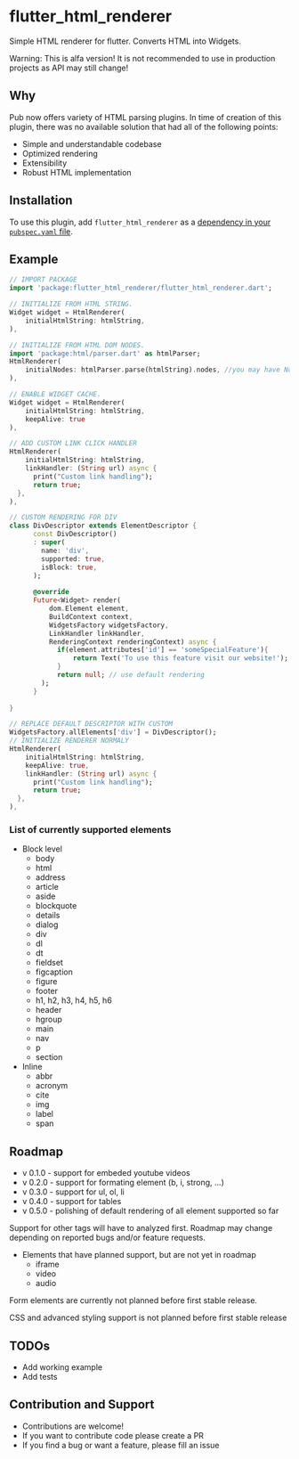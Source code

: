 # flutter_html_renderer

Simple HTML renderer for flutter. Converts HTML into Widgets.

Warning: This is alfa version! It is not recommended to use in production projects as API may still change!

## Why

Pub now offers variety of HTML parsing plugins. In time of creation of this plugin, there was no available solution that had all of the following points:

* Simple and understandable codebase
* Optimized rendering
* Extensibility
* Robust HTML implementation

## Installation
To use this plugin, add `flutter_html_renderer` as a [dependency in your `pubspec.yaml` file](https://flutter.io/platform-plugins/).

## Example

``` dart
// IMPORT PACKAGE
import 'package:flutter_html_renderer/flutter_html_renderer.dart';

// INITIALIZE FROM HTML STRING.
Widget widget = HtmlRenderer(
    initialHtmlString: htmlString,
),

// INITIALIZE FROM HTML DOM NODES.
import 'package:html/parser.dart' as htmlParser;
HtmlRenderer(
    initialNodes: htmlParser.parse(htmlString).nodes, //you may have NodeList from other custom logic
),

// ENABLE WIDGET CACHE.
Widget widget = HtmlRenderer(
    initialHtmlString: htmlString,
    keepAlive: true
),

// ADD CUSTOM LINK CLICK HANDLER
HtmlRenderer(
    initialHtmlString: htmlString,
    linkHandler: (String url) async {
      print("Custom link handling");
      return true;
  },
),

// CUSTOM RENDERING FOR DIV
class DivDescriptor extends ElementDescriptor {
      const DivDescriptor()
      : super(
        name: 'div',
        supported: true,
        isBlock: true,
      );
    
      @override
      Future<Widget> render(
          dom.Element element,
          BuildContext context,
          WidgetsFactory widgetsFactory,
          LinkHandler linkHandler,
          RenderingContext renderingContext) async {
            if(element.attributes['id'] == 'someSpecialFeature'){
                return Text('To use this feature visit our website!');
            }
            return null; // use default rendering
        );
      }
    
}

// REPLACE DEFAULT DESCRIPTOR WITH CUSTOM
WidgetsFactory.allElements['div'] = DivDescriptor(); 
// INITIALIZE RENDERER NORMALY
HtmlRenderer(
    initialHtmlString: htmlString,
    keepAlive: true,
    linkHandler: (String url) async {
      print("Custom link handling");
      return true;
  },
),
```

### List of currently supported elements

* Block level
  * body
  * html
  * address
  * article
  * aside
  * blockquote
  * details
  * dialog
  * div
  * dl
  * dt
  * fieldset
  * figcaption
  * figure
  * footer
  * h1, h2, h3, h4, h5, h6
  * header
  * hgroup
  * main
  * nav
  * p
  * section
* Inline
  * abbr
  * acronym
  * cite
  * img
  * label
  * span

## Roadmap

* v 0.1.0 - support for embeded youtube videos
* v 0.2.0 - support for formating element (b, i, strong, ...)
* v 0.3.0 - support for ul, ol, li
* v 0.4.0 - support for tables
* v 0.5.0 - polishing of default rendering of all element supported so far

Support for other tags will have to analyzed first. Roadmap may change depending on reported bugs and/or feature requests.

* Elements that have planned support, but are not yet in roadmap
  * iframe
  * video
  * audio

Form elements are currently not planned before first stable release. 

CSS and advanced styling support is not planned before first stable release
## TODOs

* Add working example
* Add tests

## Contribution and Support

* Contributions are welcome!
* If you want to contribute code please create a PR
* If you find a bug or want a feature, please fill an issue
